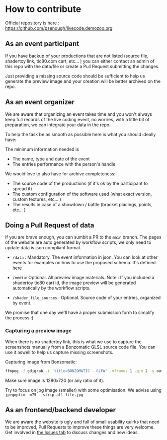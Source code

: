# How to contribute

Official repository is here : https://github.com/psenough/livecode.demozoo.org

## As an event participant 
If you have backup of your productions that are not listed (source file, shadertoy link, tic80.com cart, etc... ) you can either contact an admin of this repo with the data/file or create a Pull Request submitting the changes.

Just providing a missing source code should be sufficient to help us generate the preview image and your creation will be better archived on the repo.

## As an event organizer
We are aware that organizing an event takes time and you won't always keep full records of the live coding event, no worries, with a little bit of preparation, we can integrate your data in the repo.

To help the task be as smooth as possible here is what you should ideally have:

The minimum information needed is 
* The name, type and date of the event
* The entries performance with the person's handle

We would love to also have for archive completeness:
* The source code of the productions (if it's ok by the participant to spread it)
* The custom configuration of the software used (what exact version, custom textures, etc... )
* The results in case of a showdown / battle (bracket placings, points, etc... )

## Doing a Pull Request of data
If you are brave enough, you can sumbit a PR to the `main` branch. The pages of the website are auto generated by workflow scripts, we only need to update data is json compliant format.

* `/data` : Mandatory. The event information in json. You can look at other events for examples on how to use the proposed schema. It's defined [here](http://livecode.demozoo.org/doc/schema.html)

* `/media`: Optional. All preview image materials.
Note : If you included a shadertoy tic80 cart id, the image preview will be generated automatically by the workflow scripts.

* `/shader_file_sources` : Optional. Source code of your entries, organized by event.

We promise that one day we'll have a proper submission form to simplify the process :)

### Capturing a preview image

When there is no shadertoy link, this is what we use to capture the screenshots manually from a Bonzomatic GLSL source code file. You can use it aswell to help us capture missing screenshots. 

Capturing image from Bonzomatic:
```bash
ffmpeg -f gdigrab -i 'title=BONZOMATIC - GLFW' -vframes 1 -q:v 2 -y outfile.jpg 
```

Make sure image is 1280x720 (or any ratio of it).

Try to focus on jpg image (smaller) with some optimisation. We advise using `jpegoptim -m75 --strip-all file.jpg`

## As an frontend/backend developer
We are aware the website is ugly and full of small usability quirks that need to be improved, Pull Requests to improve these things are very welcome. Get involved in [the Issues tab](https://github.com/psenough/livecode.demozoo.org/issues) to discuss changes and new ideas.
